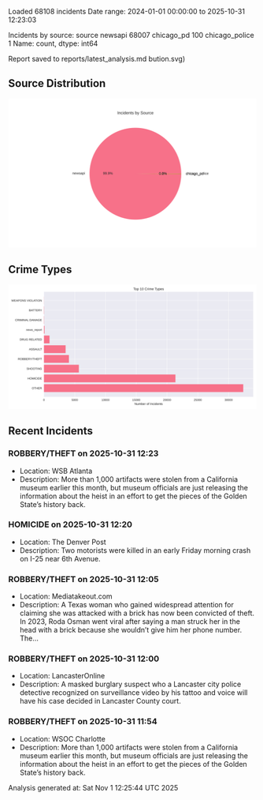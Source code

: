 
Loaded 68108 incidents
Date range: 2024-01-01 00:00:00 to 2025-10-31 12:23:03

Incidents by source:
source
newsapi           68007
chicago_pd          100
chicago_police        1
Name: count, dtype: int64

Report saved to reports/latest_analysis.md
bution.svg)

## Source Distribution
![Source Distribution](images/source_distribution.svg)

## Crime Types
![Crime Types](images/crime_types.svg)

## Recent Incidents

### ROBBERY/THEFT on 2025-10-31 12:23
- Location: WSB Atlanta
- Description: More than 1,000 artifacts were stolen from a California museum earlier this month, but museum officials are just releasing the information about the heist in an effort to get the pieces of the Golden State’s history back.


### HOMICIDE on 2025-10-31 12:20
- Location: The Denver Post
- Description: Two motorists were killed in an early Friday morning crash on I-25 near 6th Avenue.


### ROBBERY/THEFT on 2025-10-31 12:05
- Location: Mediatakeout.com
- Description: A Texas woman who gained widespread attention for claiming she was attacked with a brick has now been convicted of theft. In 2023, Roda Osman went viral after saying a man struck her in the head with a brick because she wouldn’t give him her phone number. The…


### ROBBERY/THEFT on 2025-10-31 12:00
- Location: LancasterOnline
- Description: A masked burglary suspect who a Lancaster city police detective recognized on surveillance video by his tattoo and voice will have his case decided in Lancaster County court.


### ROBBERY/THEFT on 2025-10-31 11:54
- Location: WSOC Charlotte
- Description: More than 1,000 artifacts were stolen from a California museum earlier this month, but museum officials are just releasing the information about the heist in an effort to get the pieces of the Golden State’s history back.

Analysis generated at: Sat Nov  1 12:25:44 UTC 2025
